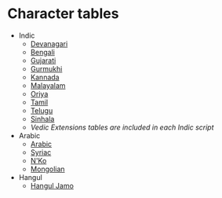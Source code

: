# Character tables #

  - Indic
      - [Devanagari](character-tables-devanagari.md)
      - [Bengali](character-tables-bengali.md)
      - [Gujarati](character-tables-gujarati.md)
      - [Gurmukhi](character-tables-gurmukhi.md)
      - [Kannada](character-tables-kannada.md)
      - [Malayalam](character-tables-malayalam.md)
      - [Oriya](character-tables-oriya.md)
      - [Tamil](character-tables-tamil.md)
      - [Telugu](character-tables-telugu.md)
      - [Sinhala](character-tables-sinhala.md)
	  - _Vedic Extensions tables are included in each Indic script_
  - Arabic
      - [Arabic](character-tables-arabic.md)
      - [Syriac](character-tables-syriac.md)
      - [N'Ko](character-tables-nko.md)
      - [Mongolian](character-tables-mongolian.md)
  - Hangul
      - [Hangul Jamo](character-tables-hangul.md)


<!---

```{toctree}
---
hidden: True
maxdepth: 1
---
Arabic <character-tables-arabic>
Bengali <character-tables-bengali>
Devanagari <character-tables-devanagari>
Gujarati <character-tables-gujarati>
Gurmukhi <character-tables-gurmukhi>
Hangul <character-tables-hangul>
Hebrew <character-tables-hebrew>
Kannada <character-tables-kannada>
Khmer <character-tables-khmer>
Lao <character-tables-lao>
Malayalam <character-tables-malayalam>
Mongolian <character-tables-mongolian>
Myanmar <character-tables-myanmar>
N'Ko <character-tables-nko>
Oriya <character-tables-oriya>
Sinhala <character-tables-sinhala>
Syriac <character-tables-syriac>
Tamil <character-tables-tamil>
Telugu <character-tables-telugu>
Thai <character-tables-thai>
Tibetan <character-tables-tibetan>
```

--->
